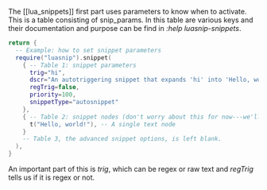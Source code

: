 The [[lua_snippets]] first part uses parameters to know when to activate.
This is a table consisting of snip_params.
In this table are various keys and their documentation and purpose can be find in *:help luasnip-snippets*.

```lua
return {
  -- Example: how to set snippet parameters
  require("luasnip").snippet(
    { -- Table 1: snippet parameters
      trig="hi",
      dscr="An autotriggering snippet that expands 'hi' into 'Hello, world!'",
      regTrig=false,
      priority=100,
      snippetType="autosnippet"
    },
    { -- Table 2: snippet nodes (don't worry about this for now---we'll cover nodes shortly)
      t("Hello, world!"), -- A single text node
    }
    -- Table 3, the advanced snippet options, is left blank.
  ),
}
```

An important part of this is *trig*, which can be regex or raw text and *regTrig* tells us if it is regex or not. 